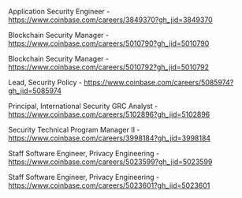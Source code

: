 Application Security Engineer - https://www.coinbase.com/careers/3849370?gh_jid=3849370

Blockchain Security Manager - https://www.coinbase.com/careers/5010790?gh_jid=5010790

Blockchain Security Manager - https://www.coinbase.com/careers/5010792?gh_jid=5010792

Lead, Security Policy - https://www.coinbase.com/careers/5085974?gh_jid=5085974

Principal, International Security GRC Analyst - https://www.coinbase.com/careers/5102896?gh_jid=5102896

Security Technical Program Manager II - https://www.coinbase.com/careers/3998184?gh_jid=3998184

Staff Software Engineer, Privacy Engineering - https://www.coinbase.com/careers/5023599?gh_jid=5023599

Staff Software Engineer, Privacy Engineering - https://www.coinbase.com/careers/5023601?gh_jid=5023601

